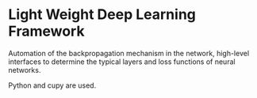 # Light Weight Deep Learning Framework
Automation of the backpropagation mechanism in the network,
high-level interfaces to determine the typical layers and loss functions of neural networks.

Python and cupy are used.
